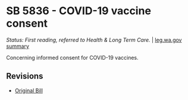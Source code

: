 # SB 5836 - COVID-19 vaccine consent
*Status: First reading, referred to Health & Long Term Care.* | [leg.wa.gov summary](https://app.leg.wa.gov/billsummary?BillNumber=5836&Year=2021)

Concerning informed consent for COVID-19 vaccines.

## Revisions
* [Original Bill](1/)